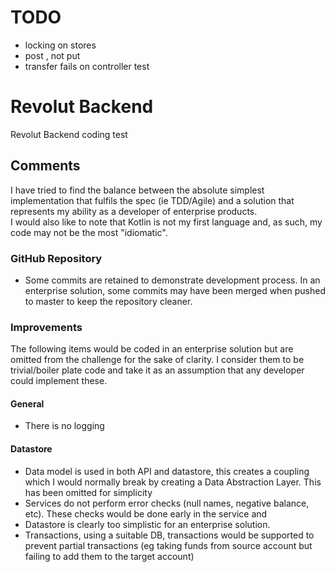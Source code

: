# TODO
- locking on stores
- post , not put
- transfer fails on controller test

# Revolut Backend
Revolut Backend coding test

## Comments
I have tried to find the balance between the absolute simplest implementation that fulfils the spec (ie TDD/Agile) and a solution that represents my ability as a developer of enterprise products.<br>
I would also like to note that Kotlin is not my first language and, as such, my code may not be the most "idiomatic". 
### GitHub Repository
- Some commits are retained to demonstrate development process.  In an enterprise solution, some commits may have been merged when pushed to master to keep the repository cleaner.
### Improvements
The following items would be coded in an enterprise solution but are omitted from the challenge for the sake of clarity.  I consider them to be trivial/boiler plate code and take it as an assumption that any developer could implement these.
#### General
- There is no logging
#### Datastore
- Data model is used in both API and datastore, this creates  a coupling which I would normally break by creating a Data Abstraction Layer.  This has been omitted for simplicity
- Services do not perform error checks (null names, negative balance, etc).  These checks would be done early in the service and
- Datastore is clearly too simplistic for an enterprise solution.
- Transactions, using a suitable DB, transactions would be supported to prevent partial transactions (eg taking funds from source account but failing to add them to the target account)
